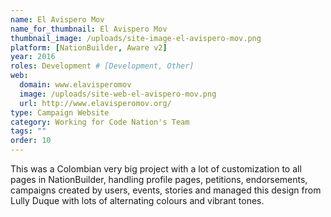 ```yaml
---
name: El Avispero Mov
name_for_thumbnail: El Avispero Mov
thumbnail_image: /uploads/site-image-el-avispero-mov.png
platform: [NationBuilder, Aware v2]
year: 2016
roles: Development # [Development, Other]
web:
  domain: www.elavisperomov
  image: /uploads/site-web-el-avispero-mov.png
  url: http://www.elavisperomov.org/
type: Campaign Website
category: Working for Code Nation's Team
tags: ""
order: 10
---
```


This was a Colombian very big project with a lot of customization to all pages in NationBuilder, handling profile pages, petitions, endorsements, campaigns created by users, events, stories and managed this design from Lully Duque with lots of alternating colours and vibrant tones.